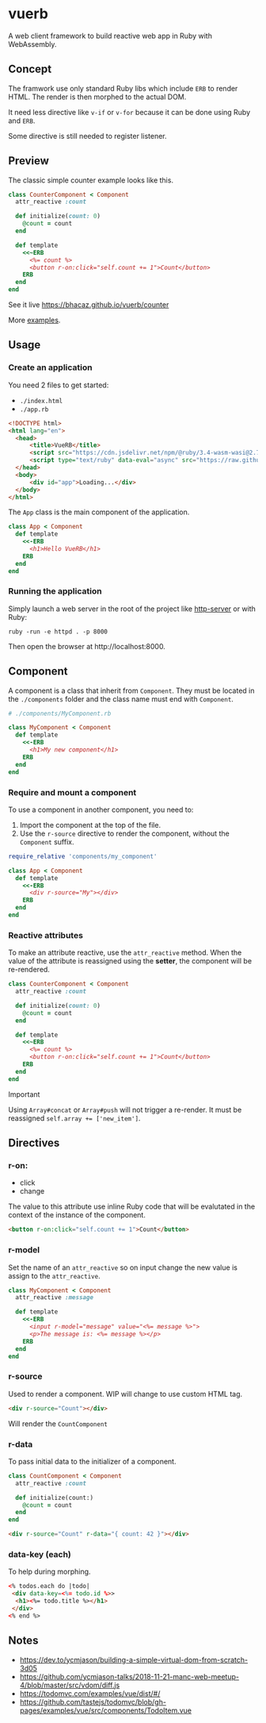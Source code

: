 # vuerb

A web client framework to build reactive web app in Ruby with WebAssembly.

## Concept

The framwork use only standard Ruby libs which include `ERB` to render HTML.
The render is then morphed to the actual DOM.

It need less directive like `v-if` or `v-for` because it can be done using Ruby and `ERB`.

Some directive is still needed to register listener.

## Preview

The classic simple counter example looks like this.

```ruby
class CounterComponent < Component
  attr_reactive :count

  def initialize(count: 0)
    @count = count
  end

  def template
    <<~ERB
      <%= count %>
      <button r-on:click="self.count += 1">Count</button>
    ERB
  end
end
```

See it live https://bhacaz.github.io/vuerb/counter

More [examples](https://github.com/Bhacaz/vuerb/blob/gh-pages/README.md).

## Usage

### Create an application

You need 2 files to get started:

* `./index.html`
* `./app.rb`

```html
<!DOCTYPE html>
<html lang="en">
  <head>
      <title>VueRB</title>
      <script src="https://cdn.jsdelivr.net/npm/@ruby/3.4-wasm-wasi@2.7.1/dist/browser.script.iife.js"></script>
      <script type="text/ruby" data-eval="async" src="https://raw.githubusercontent.com/Bhacaz/vuerb/refs/tags/v0.1.0/dist/vuerb.rb"></script>
  </head>
  <body>
      <div id="app">Loading...</div>
  </body>
</html>
```

The `App` class is the main component of the application.

```ruby
class App < Component
  def template
    <<-ERB
      <h1>Hello VueRB</h1>
    ERB
  end
end
```

### Running the application

Simply launch a web server in the root of the project like [http-server](https://www.npmjs.com/package/http-server) or
with Ruby:

```shell
ruby -run -e httpd . -p 8000
```

Then open the browser at http://localhost:8000.

## Component

A component is a class that inherit from `Component`. They must be located in the `./components` folder and the class
name must end with `Component`.

```ruby
# ./components/MyComponent.rb

class MyComponent < Component
  def template
    <<-ERB
      <h1>My new component</h1>
    ERB
  end
end
```

### Require and mount a component

To use a component in another component, you need to:

1. Import the component at the top of the file.
2. Use the `r-source` directive to render the component, without the `Component` suffix.

```ruby
require_relative 'components/my_component'

class App < Component
  def template
    <<-ERB
      <div r-source="My"></div>
    ERB
  end
end
```

### Reactive attributes

To make an attribute reactive, use the `attr_reactive` method. When the 
value of the attribute is reassigned using the **setter**, the component will be re-rendered.

```ruby
class CounterComponent < Component
  attr_reactive :count

  def initialize(count: 0)
    @count = count
  end

  def template
    <<~ERB
      <%= count %>
      <button r-on:click="self.count += 1">Count</button>
    ERB
  end
end
```

> [!IMPORTANT]
> Using `Array#concat` or `Array#push` will not trigger a re-render.
> It must be reassigned `self.array += ['new_item']`.

## Directives

### r-on:

- click
- change

The value to this attribute use inline Ruby code that will be evalutated in the context of the
instance of the component.

```html
<button r-on:click="self.count += 1">Count</button>
```

### r-model

Set the name of an `attr_reactive` so on input change the new value is assign to the 
`attr_reactive`.

```ruby
class MyComponent < Component
  attr_reactive :message

  def template
    <<-ERB
      <input r-model="message" value="<%= message %>">
      <p>The message is: <%= message %></p>
    ERB
  end
end
```

### r-source

Used to render a component. WIP will change to use custom HTML tag.

```html
<div r-source="Count"></div>
```

Will render the `CountComponent`

### r-data

To pass initial data to the initializer of a component.

```ruby
class CountComponent < Component
  attr_reactive :count

  def initialize(count:)
    @count = count
  end
end
```

```html
<div r-source="Count" r-data="{ count: 42 }"></div>
```

### data-key (each)

To help during morphing.

```html
<% todos.each do |todo|
 <div data-key=<%= todo.id %>>
  <h1><%= todo.title %></h1>
 </div>
<% end %>
```

## Notes

* https://dev.to/ycmjason/building-a-simple-virtual-dom-from-scratch-3d05
* https://github.com/ycmjason-talks/2018-11-21-manc-web-meetup-4/blob/master/src/vdom/diff.js
* https://todomvc.com/examples/vue/dist/#/
* https://github.com/tastejs/todomvc/blob/gh-pages/examples/vue/src/components/TodoItem.vue
